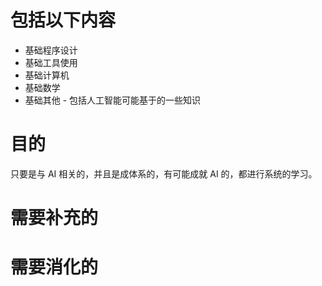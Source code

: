 # 包括以下内容


* 基础程序设计
* 基础工具使用
* 基础计算机
* 基础数学
* 基础其他 - 包括人工智能可能基于的一些知识




# 目的

只要是与 AI 相关的，并且是成体系的，有可能成就 AI 的，都进行系统的学习。




# 需要补充的





# 需要消化的
